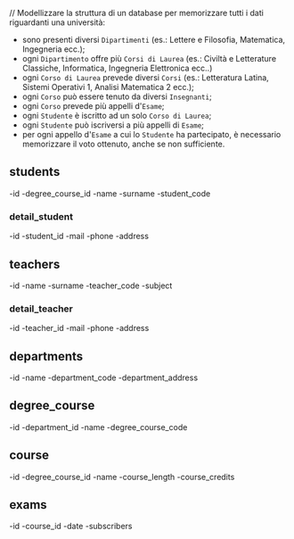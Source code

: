 // Modellizzare la struttura di un database per memorizzare tutti i dati riguardanti una università:

- sono presenti diversi `Dipartimenti` (es.: Lettere e Filosofia, Matematica, Ingegneria ecc.);
- ogni `Dipartimento` offre più `Corsi di Laurea` (es.: Civiltà e Letterature Classiche, Informatica, Ingegneria Elettronica ecc..)
- ogni `Corso di Laurea` prevede diversi `Corsi` (es.: Letteratura Latina, Sistemi Operativi 1, Analisi Matematica 2 ecc.);
- ogni `Corso` può essere tenuto da diversi `Insegnanti`;
- ogni `Corso` prevede più appelli d'`Esame`;
- ogni `Studente` è iscritto ad un solo `Corso di Laurea`;
- ogni `Studente` può iscriversi a più appelli di `Esame`;
- per ogni appello d'`Esame` a cui lo `Studente` ha partecipato, è necessario memorizzare il voto ottenuto, anche se non sufficiente.
<!-- Pensiamo a quali entità (tabelle) creare per il nostro database e cerchiamo poi di stabilirne le relazioni. Infine, andiamo a definire le colonne e i tipi di dato di ogni tabella. -->

## students

-id
-degree_course_id
-name
-surname
-student_code

### detail_student

-id
-student_id
-mail
-phone
-address

## teachers

-id
-name
-surname
-teacher_code
-subject

### detail_teacher

-id
-teacher_id
-mail
-phone
-address

## departments

-id
-name
-department_code
-department_address

## degree_course

-id
-department_id
-name
-degree_course_code

## course

-id
-degree_course_id
-name
-course_length
-course_credits

## exams

-id
-course_id
-date
-subscribers
